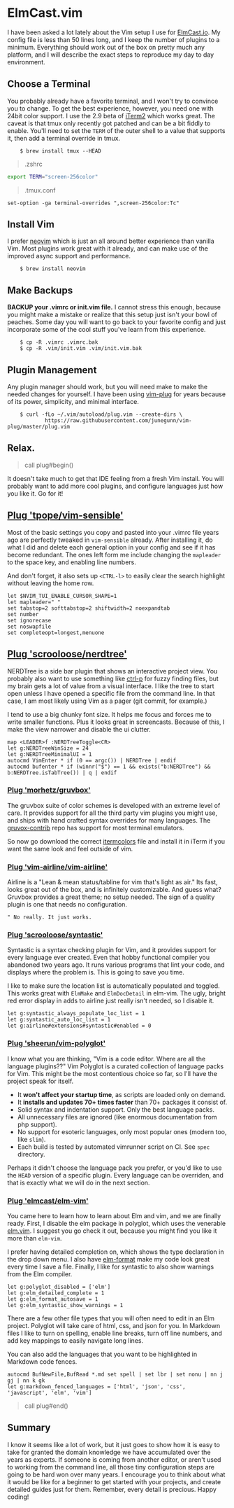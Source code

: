 # ElmCast.vim

I have been asked a lot lately about the Vim setup I use for [ElmCast.io](http://www.elmcast.io/). My config file is less than 50 lines long, and I keep the number of plugins to a minimum. Everything should work out of the box on pretty much any platform, and I will describe the exact steps to reproduce my day to day environment.

## Choose a Terminal

You probably already have a favorite terminal, and I won't try to convince you to change. To get the best experience, however, you need one with 24bit color support. I use the 2.9 beta of [iTerm2](http://iterm2.com/downloads.html) which works great. The caveat is that tmux only recently got patched and can be a bit fiddly to enable. You'll need to set the `TERM` of the outer shell to a value that supports it, then add a terminal override in tmux.

```
	$ brew install tmux --HEAD
```

> .zshrc
```zsh
export TERM="screen-256color"
```

> .tmux.conf
```tmux
set-option -ga terminal-overrides ",screen-256color:Tc"
```

## Install Vim

I prefer [neovim](https://github.com/neovim/neovim) which is just an all around better experience than vanilla Vim. Most plugins work great with it already, and can make use of the improved async support and performance.

```
	$ brew install neovim
```

## Make Backups

**BACKUP your .vimrc or init.vim file.** I cannot stress this enough, because you might make a mistake or realize that this setup just isn't your bowl of peaches. Some day you will want to go back to your favorite config and just incorporate some of the cool stuff you've learn from this experience.

```
	$ cp -R .vimrc .vimrc.bak
	$ cp -R .vim/init.vim .vim/init.vim.bak
```

## Plugin Management

Any plugin manager should work, but you will need make to make the needed changes for yourself. I have been using [vim-plug](https://github.com/junegunn/vim-plug) for years because of its power, simplicity, and minimal interface.

```
	$ curl -fLo ~/.vim/autoload/plug.vim --create-dirs \
			https://raw.githubusercontent.com/junegunn/vim-plug/master/plug.vim
```

## Relax.

> call plug#begin()

It doesn't take much to get that IDE feeling from a fresh Vim install. You will probably want to add more cool plugins, and configure languages just how you like it. Go for it!

## [Plug 'tpope/vim-sensible'](https://github.com/tpope/vim-sensible)

Most of the basic settings you copy and pasted into your .vimrc file years ago are perfectly tweaked in `vim-sensible` already. After installing it, do what I did and delete each general option in your config and see if it has become redundant. The ones left form me include changing the `mapleader` to the space key, and enabling line numbers.

And don't forget, it also sets up `<CTRL-l>` to easily clear the search highlight without leaving the home row.

```vim
let $NVIM_TUI_ENABLE_CURSOR_SHAPE=1
let mapleader=" "
set tabstop=2 softtabstop=2 shiftwidth=2 noexpandtab
set number
set ignorecase
set noswapfile
set completeopt=longest,menuone
```

## [Plug 'scrooloose/nerdtree']()

NERDTree is a side bar plugin that shows an interactive project view. You probably also want to use something like [ctrl-p](https://github.com/kien/ctrlp.vim) for fuzzy finding files, but my brain gets a lot of value from a visual interface. I like the tree to start open unless I have opened a specific file from the command line. In that case, I am most likely using Vim as a pager (git commit, for example.)

I tend to use a big chunky font size. It helps me focus and forces me to write smaller functions. Plus it looks great in screencasts. Because of this, I make the view narrower and disable the ui clutter.

```vim
map <LEADER>f :NERDTreeToggle<CR>
let g:NERDTreeWinSize = 24
let g:NERDTreeMinimalUI = 1
autocmd VimEnter * if (0 == argc()) | NERDTree | endif
autocmd bufenter * if (winnr("$") == 1 && exists("b:NERDTree") && b:NERDTree.isTabTree()) | q | endif
```

### [Plug 'morhetz/gruvbox']()

The gruvbox suite of color schemes is developed with an extreme level of care. It provides support for all the third party vim plugins you might use, and ships with hand crafted syntax overrides for many languages. The [gruvox-contrib](https://github.com/morhetz/gruvbox-contrib) repo has support for most terminal emulators.

So now go download the correct [itermcolors](https://raw.githubusercontent.com/morhetz/gruvbox-contrib/master/iterm2/gruvbox-dark.itermcolors) file and install it in iTerm if you want the same look and feel outside of vim.

### [Plug 'vim-airline/vim-airline']()

Airline is a "Lean & mean status/tabline for vim that's light as air." Its fast, looks great out of the box, and is infinitely customizable. And guess what? Gruvbox provides a great theme; no setup needed. The sign of a quality plugin is one that needs no configuration.

```vim
" No really. It just works.
```

### [Plug 'scrooloose/syntastic']()

Syntastic is a syntax checking plugin for Vim, and it provides support for every language ever created. Even that hobby functional compiler you abandoned two years ago. It runs various programs that lint your code, and displays where the problem is. This is going to save you time.

I like to make sure the location list is automatically populated and toggled. This works great with `ElmMake` and `ElmDocDetail` in elm-vim. The ugly, bright red error display in adds to airline just really isn't needed, so I disable it.

```vim
let g:syntastic_always_populate_loc_list = 1
let g:syntastic_auto_loc_list = 1
let g:airline#extensions#syntastic#enabled = 0
```

### [Plug 'sheerun/vim-polyglot']()

I know what you are thinking, "Vim is a code editor. Where are all the language plugins??" Vim Polyglot is a curated collection of language packs for Vim. This might be the most contentious choice so far, so I'll have the project speak for itself.

- It **won't affect your startup time**, as scripts are loaded only on demand.
- It **installs and updates 70+ times faster** than 70+ packages it consist of.
- Solid syntax and indentation support. Only the best language packs.
- All unnecessary files are ignored (like enormous documentation from php support).
- No support for esoteric languages, only most popular ones (modern too, like `slim`).
- Each build is tested by automated vimrunner script on CI. See `spec` directory.

Perhaps it didn't choose the language pack you prefer, or you'd like to use the `HEAD` version of a specific plugin. Every language can be overriden, and that is exactly what we will do in the next section.

### [Plug 'elmcast/elm-vim']()

You came here to learn how to learn about Elm and vim, and we are finally ready. First, I disable the elm package in polyglot, which uses the venerable [elm.vim](https://github.com/lambdatoast/elm.vim). I suggest you go check it out, because you might find you like it more than `elm-vim`.

I prefer having detailed completion on, which shows the type declaration in the drop down menu. I also have [elm-format](https://github.com/avh4/elm-format) make my code look great every time I save a file. Finally, I like for syntastic to also show warnings from the Elm compiler.

```vim
let g:polyglot_disabled = ['elm']
let g:elm_detailed_complete = 1
let g:elm_format_autosave = 1
let g:elm_syntastic_show_warnings = 1
```

There are a few other file types that you will often need to edit in an Elm project. Polyglot will take care of html, css, and json for you. In Markdown files I like to turn on spelling, enable line breaks, turn off line numbers, and add key mappings to easily navigate long lines.

You can also add the languages that you want to be highlighted in Markdown code fences.

```vim
autocmd BufNewFile,BufRead *.md set spell | set lbr | set nonu | nn j gj | nn k gk
let g:markdown_fenced_languages = ['html', 'json', 'css', 'javascript', 'elm', 'vim']
```

> call plug#end()

## Summary

I know it seems like a lot of work, but it just goes to show how it is easy to take for granted the domain knowledge we have accumulated over the years as experts. If someone is coming from another editor, or aren't used to working from the command line, all those tiny configuration steps are going to be hard won over many years. I encourage you to think about what it would be like for a beginner to get started with your projects, and create detailed guides just for them. Remember, every detail is precious. Happy coding!
